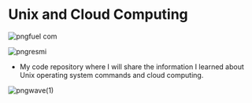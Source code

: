 # Unix and Cloud Computing

![pngfuel com](https://user-images.githubusercontent.com/54184905/92368950-0d61dc80-f101-11ea-93c7-455930c7dca9.png)

![pngresmi](https://user-images.githubusercontent.com/54184905/92368952-0dfa7300-f101-11ea-9dca-26e0944ecd21.png)

* My code repository where I will share the information I learned about Unix operating system commands and cloud computing.

![pngwave(1)](https://user-images.githubusercontent.com/54184905/92368954-0e930980-f101-11ea-9d9a-cdca727d70ef.png)
